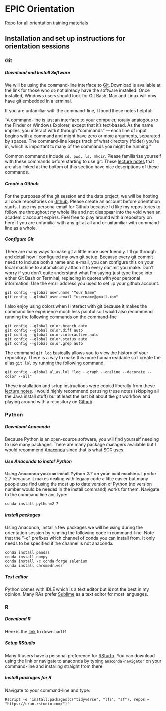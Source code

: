 # EPIC Orientation

Repo for all orientation training materials

## Installation and set up instructions for orientation sessions

### Git

##### Download and Install Software

We will be using the command-line interface to [Git](https://www.git-scm.com/). Download is available at the link for those who do not already have the software installed. Once installed, Windows users should look for Git Bash, Mac and Linux will now have git embedded in a terminal.

If you are unfamiliar with the command-line, I found these notes helpful:

"A command-line is just an interface to your computer, totally analogous to the Finder or Windows Explorer, except that it’s text-based. As the name implies, you interact with it through “commands” — each line of input begins with a command and might have zero or more arguments, separated by spaces. The command-line keeps track of what directory (folder) you’re in, which is important to many of the commands you might be running."

Common commands include ```cd, pwd, ls, mkdir```. Please familiarize yourself with these commands before starting to use git. These [lecture notes](https://ocw.mit.edu/ans7870/6/6.005/s16/getting-started/#terminal) that are also linked at the bottom of this section have nice descriptions of these commands.

##### Create a Github

For the purposes of the git session and the data project, we will be hosting all code repositories on [Github](https://github.com/). Please create an account before orientation starts. I use my personal email for Github because I'd like my repositories to follow me throughout my whole life and not disappear into the void when an academic account expires. Feel free to play around with a repository on here if you are unfamiliar with any git at all and or unfamiliar with command-line as a whole.

##### Configure Git

There are many ways to make git a little more user friendly. I'll go through and detail how I configured my own git setup. Because every git commit needs to include both a name and e-mail, you can configure this on your local machine to automatically attach it to every commit you make. Don't worry if you don't quite understand what I'm saying, just type these into either Git Bash or Terminal, replacing in quotes with your personal information. Use the email address you used to set up your github account. 
``` 
git config --global user.name "Your Name"
git config --global user.email "username@gmail.com"
```
I also enjoy using colors when I interact with git because it makes the command line experience much less painful so I would also recommend running the following commands on the command-line
```
git config --global color.branch auto
git config --global color.diff auto
git config --global color.interactive auto
git config --global color.status auto
git config --global color.grep auto
```
The command ```git log``` basically allows you to view the history of your repository. There is a way to make this more human readable so I create the alias ```git lol``` by running the following command.
```
git config --global alias.lol "log --graph --oneline --decorate --color --all"
``` 

These installation and setup instructions were copied liberally from these [lecture notes](https://ocw.mit.edu/ans7870/6/6.005/s16/getting-started/#terminal). I would highly recommend perusing these notes (skipping all the Java install stuff) but at least the last bit about the git workflow and playing around with a repository on [Github](https://github.com/)

### Python

##### Download Anaconda

Because Python is an open-source software, you will find yourself needing to use many packages. There are many package managers available but I would recommend [Anaconda](https://www.anaconda.com/download) since that is what SCC uses. 

##### Use Anaconda to install Python

Using Anaconda you can install Python 2.7 on your local machine. I prefer 2.7 because it makes dealing with legacy code a little easier but many people use find using the most up to date version of Python (no version number would be needed in the install command) works for them. Navigate to the command line and type:

```
conda install python=2.7
```

##### Install packages

Using Anaconda, install a few packages we will be using during the orientation session by running the following code in command-line. Note that the "-c" prefixes which channel of conda you can install from. It only needs to be specified if the channel is not anaconda.
```
conda install pandas
conda install numpy
conda install -c conda-forge selenium
conda install chromedriver
```

##### Text editor

Python comes with IDLE which is a text editor but is not the best in my opinion. Many RAs prefer [Sublime](https://www.sublimetext.com/) as a text editor for most languages.

### R

##### Download R

Here is the [link](https://cran.rstudio.com/) to download R

##### Setup RStudio

Many R users have a personal preference for [RStudio](https://www.rstudio.com/products/rstudio/download/). You can download using the link or navigate to anaconda by typing ```anaconda-navigator``` on your command-line and installing straight from there.

##### Install packages for R

Navigate to your command-line and type:
```
Rscript -e 'install.packages(c("tidyverse", "lfe", "sf"), repos = "https://cran.rstudio.com/")'
```

